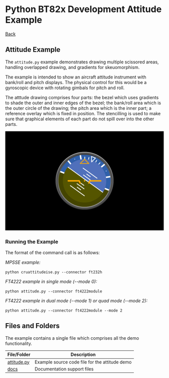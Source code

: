 # Python BT82x Development Attitude Example

[Back](../README.md)

## Attitude Example

The `attitude.py` example demonstrates drawing multiple scissored areas, handling overlapped drawing, and gradients for skeuomorphism. 

The example is intended to show an aircraft attitude instrument with bank/roll and pitch displays. The physical control for this would be a gyroscopic device with rotating gimbals for pitch and roll.

The atttude drawing comprises four parts: the bezel which uses gradients to shade the outer and inner edges of the bezel; the bank/roll area which is the outer circle of the drawing; the pitch area which is the inner part; a reference overlay which is fixed in position. The stencilling is used to make sure that graphical elements of each part do not spill over into the other parts.

![Attitude Example](docs/attitude.png)

### Running the Example

The format of the command call is as follows:

_MPSSE example:_
```
python cruattitudeise.py --connector ft232h 
```

_FT4222 example in single mode (--mode 0):_

```
python attitude.py --connector ft4222module 

```

_FT4222 example in dual mode (--mode 1) or quad mode (--mode 2):_

```
python attitude.py --connector ft4222module --mode 2

```

## Files and Folders

The example contains a single file which comprises all the demo functionality.

| File/Folder | Description |
| --- | --- |
| [attitude.py](attitude.py) | Example source code file for the attitude demo |
| [docs](docs) | Documentation support files |

